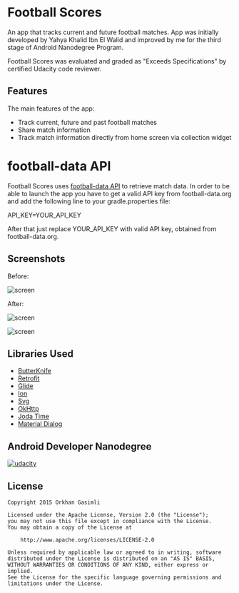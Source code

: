 # Football Scores
An app that tracks current and future football matches. App was initially developed by Yahya Khalid Ibn El Walid and improved by me for the third stage of Android Nanodegree Program.

Football Scores was evaluated and graded as "Exceeds Specifications" by certified Udacity code reviewer.

## Features

The main features of the app:
* Track current, future and past football matches
* Share match information
* Track match information directly from home screen via collection widget

# football-data API

Football Scores uses [football-data API](http://api.football-data.org/index) to retrieve match data.
In order to be able to launch the app you have to get a valid API key from football-data.org and add the following line to your gradle.properties file:

API_KEY=YOUR_API_KEY

After that just replace YOUR_API_KEY with valid API key, obtained from football-data.org.

## Screenshots

Before:

![screen](screenshots/main_old.png)

After:

![screen](screenshots/main_new.png)

![screen](screenshots/widget_new.png)

## Libraries Used

* [ButterKnife](https://github.com/JakeWharton/butterknife)
* [Retrofit](https://github.com/square/retrofit)
* [Glide](https://github.com/bumptech/glide)
* [Ion](https://github.com/koush/ion)
* [Svg](https://github.com/BigBadaboom/androidsvg)
* [OkHttp](https://github.com/square/okhttp)
* [Joda Time](https://github.com/dlew/joda-time-android)
* [Material Dialog](https://github.com/afollestad/material-dialogs)

## Android Developer Nanodegree
[![udacity][1]][2]

[1]: screenshots/nanodegree.png
[2]: https://www.udacity.com/course/android-developer-nanodegree--nd801

## License

    Copyright 2015 Orkhan Gasimli

    Licensed under the Apache License, Version 2.0 (the "License");
    you may not use this file except in compliance with the License.
    You may obtain a copy of the License at

        http://www.apache.org/licenses/LICENSE-2.0

    Unless required by applicable law or agreed to in writing, software
    distributed under the License is distributed on an "AS IS" BASIS,
    WITHOUT WARRANTIES OR CONDITIONS OF ANY KIND, either express or implied.
    See the License for the specific language governing permissions and
    limitations under the License.